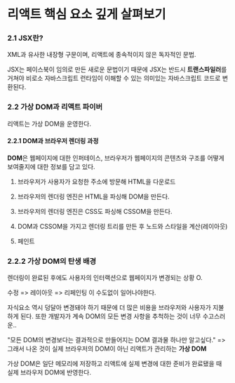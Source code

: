 # 리액트 핵심 요소 깊게 살펴보기

### 2.1 JSX란?

XML과 유사한 내장형 구문이며, 리액트에 종속적이지 않은 독자적인 문법.

JSX는 페이스북이 임의로 만든 새로운 문법이기 때문에 JSX는 반드시 **트랜스파일러**를 거쳐야 비로소 자바스크립트 런타임이 이해할 수 있는 의미있는 자바스크립트 코드로 변환된다.

### 2.2 가상 DOM과 리액트 파이버

리액트는 가상 DOM을 운영한다.

#### 2.2.1 DOM과 브라우저 렌더링 과정

**DOM**은 웹페이지에 대한 인퍼테이스, 브라우저가 웹페이지의 콘텐츠와 구조를 어떻게 보여줄지에 대한 정보를 담고 있다.

1. 브라우저가 사용자가 요청한 주소에 방문해 HTML을 다운로드

2. 브라우저의 렌더링 엔진은 HTML을 파싱해 DOM을 만든다.

3. 브라우저의 렌더링 엔진은 CSS도 파싱해 CSSOM을 만든다.

4. DOM과 CSSOM을 가지고 렌더링 트리를 만든 후 노드와 스타일을 계산(레이아웃)

5. 페인트

### 2.2.2 가상 DOM의 탄생 배경

렌더링이 완료된 후에도 사용자의 인터랙션으로 웹페이지가 변경되는 상황 O.

수정 => 레이아웃 => 리페인팅 이 수도없이 일어나야한다.

자식요소 역시 덩달아 변경돼야 하기 때문에 더 많은 비용을 브라우저와 사용자가 지불하게 된다. 또한 개발자가 계속 DOM의 모든 변경 사항을 추척하는 것이 너무 수고스러운..

"모든 DOM의 변경보다는 결과적으로 만들어지는 DOM 결과물 하나만 알고싶다." => 그래서 나온 것이 실제 브라우저의 DOM이 아닌 리액트가 관리하는 **가상 DOM**

가상 DOM은 일단 메모리에 저장하고 리액트에 실제 변경에 대한 준비가 완료됐을 때 실제 브라우저 DOM에 반영한다.
